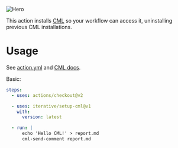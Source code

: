 ![Hero](https://user-images.githubusercontent.com/414967/90075540-f1376f00-dcfd-11ea-8cbe-f8ef6a2d1c15.png)

This action installs [CML](https://cml.dev/) so your workflow can access it,
uninstalling previous CML installations.

# Usage

See [action.yml](https://github.com/iterative/setup-cml/action.yml) and
[CML docs](https://github.com/iterative/cml#readme).

Basic:

```yaml
steps:
  - uses: actions/checkout@v2

  - uses: iterative/setup-cml@v1
    with:
      version: latest

  - run: |
      echo 'Hello CML!' > report.md
      cml-send-comment report.md
```

